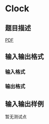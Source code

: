 # Clock

## 题目描述

[problemUrl]: https://uva.onlinejudge.org/index.php?option=com_onlinejudge&Itemid=8&category=448&page=show_problem&problem=4304

[PDF](https://uva.onlinejudge.org/external/15/p1529.pdf)

## 输入输出格式

### 输入格式

### 输出格式

## 输入输出样例

暂无测试点

